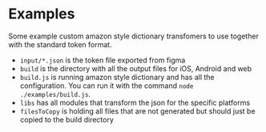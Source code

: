 # Examples

Some example custom amazon style dictionary transfomers to use together with the standard token format.

- `input/*.json` is the token file exported from figma
- `build` is the directory with all the output files for iOS, Android and web
- `build.js` is running amazon style dictionary and has all the configuration. You can run it with the command `node ./examples/build.js`.
- `libs` has all modules that transform the json for the specific platforms
- `filesToCopy` is holding all files that are not generated but should just be copied to the build directory